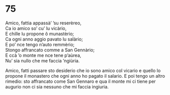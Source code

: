 # 75
  
Amico, fattia appassà’ ’su reserèreo,  
Ca io amico so’ cu’ lu vicàrio,  
E chille lu propone ô munastèrio;  
Ca ogni anno aggio pavato lu salàrio;  
E po’ nce tengo n’auto remmèrio;  
Stongo affrancato comme a San Gennàrio;  
E ccà ’o monte me nce tene p’aùrea,  
Nu’ sia nullo che me faccia ’ngiùria.

Amico, fatti passare sto desiderio
che io sono amico col vicario
e quello lo propone il monastero
che ogni anno ho pagato il salario.
E poi tengo un altro rimedio:
sto affrancato come San Gennaro
e qua il monte mi ci tiene per augurio
non ci sia nessuno che mi faccia ingiuria.
